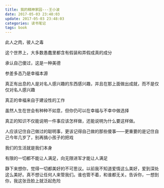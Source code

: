 ```yaml
---
title: 我的精神家园---王小波
date: 2017-05-03 23:48:03
update: 2017-05-03 23:48:03
categories: 读书笔记
tags: book
---
```

此人之肉，彼人之毒

这个世界上，大多数愚蠢里都含有假装和弄假成真的成分

承认自己傻过，这是一种美德

参差多态乃是幸福本源
<!-- more -->
真正有出息的人是对名人感兴趣的东西感兴趣，并且在那上面做出成就，而不是仅仅对名人感兴趣

真正的幸福来自于建设性的工作

虽然人生在世会有种种不如意，但你仍可以在幸福与不幸中做选择

真正的知识不仅能说明一件事应该怎样做，还能说明为什么要这样做。

人应该记住自己做过的聪明事，更该记得自己做的那些傻事——更重要的是记住自己今年几岁了，别再搞小孩子的把戏

我们的生活就是我们本身

有限的一切都不能让人满足，向无限进军才能让人满足

静下来想你，觉得一切都美好的不可思议。以前我不知道爱情这么美好，爱到深处这么美好。真不想让任何人来管我们。谁也管不着，和谁都无关。告诉你，一想到你，我这张丑脸上就泛起危险
